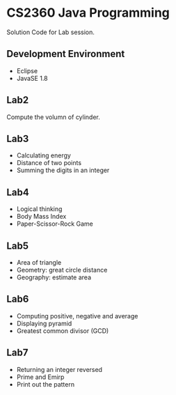 # CS2360 Java Programming
Solution Code for Lab session.

## Development Environment
* Eclipse
* JavaSE 1.8

## Lab2
Compute the volumn of cylinder.

## Lab3
* Calculating energy
* Distance of two points
* Summing the digits in an integer

## Lab4
* Logical thinking
* Body Mass Index
* Paper-Scissor-Rock Game

## Lab5
* Area of triangle
* Geometry: great circle distance
* Geography: estimate area

## Lab6
* Computing positive, negative and average
* Displaying pyramid
* Greatest common divisor (GCD)

## Lab7
* Returning an integer reversed
* Prime and Emirp
* Print out the pattern
